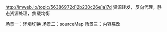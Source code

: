 http://imweb.io/topic/56386972d12b230c26e1a17d
资源转发，反向代理，静态资源处理，负载均衡

场景一：环境切换
场景二：sourceMap
场景三：内容篡改